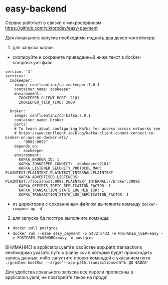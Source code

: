 # easy-backend
Сервис работает в связке с микросервисом https://github.com/viktorxdev/easy-payment

Для локального запуска необходимо поднять два докер-контейнера: 
1) для запуска кафки:
- скопируйте и сохраните приведенный ниже текст в docker-compose.yml файл 

```
version: '3'
services:
  zookeeper:
    image: confluentinc/cp-zookeeper:7.0.1
    container_name: zookeeper
    environment:
      ZOOKEEPER_CLIENT_PORT: 2181
      ZOOKEEPER_TICK_TIME: 2000

  broker:
    image: confluentinc/cp-kafka:7.0.1
    container_name: broker
    ports:
    # To learn about configuring Kafka for access across networks see
    # https://www.confluent.io/blog/kafka-client-cannot-connect-to-broker-on-aws-on-docker-etc/
      - "9092:9092"
    depends_on:
      - zookeeper
    environment:
      KAFKA_BROKER_ID: 1
      KAFKA_ZOOKEEPER_CONNECT: 'zookeeper:2181'
      KAFKA_LISTENER_SECURITY_PROTOCOL_MAP: PLAINTEXT:PLAINTEXT,PLAINTEXT_INTERNAL:PLAINTEXT
      KAFKA_ADVERTISED_LISTENERS: PLAINTEXT://localhost:9092,PLAINTEXT_INTERNAL://broker:29092
      KAFKA_OFFSETS_TOPIC_REPLICATION_FACTOR: 1
      KAFKA_TRANSACTION_STATE_LOG_MIN_ISR: 1
      KAFKA_TRANSACTION_STATE_LOG_REPLICATION_FACTOR: 1
 ```      
- из директории с сохранненым файлом выполните команду ```docker-compose up -d```
2) для запуска бд постгре выполните команды:
- ```docker pull postgres```
- ```docker run --name easy_payment -p 5432:5432 -e POSTGRES_USER=easy -e POSTGRES_PASSWORD=easy -d postgres```


ВНИМАНИЕ! в application.yaml в свойстве app.path.transactions необходимо указать путь к файлу csv в который будет происходить запись данных,
либо запустите проект командой с указанием пути ```./gradlew bootRun --args='--app.path.transactions=ПУТЬ ДО ФАЙЛА'```

Для удобства локального запуска все пароли прописаны в application.yaml, не повторяйте такое на проде!

  
